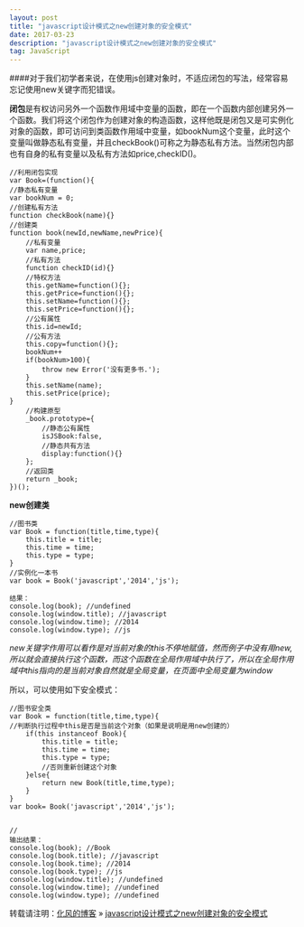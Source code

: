 ```yaml
---
layout: post
title: "javascript设计模式之new创建对象的安全模式"
date: 2017-03-23
description: "javascript设计模式之new创建对象的安全模式"
tag: JavaScript
---
```


﻿####对于我们初学者来说，在使用js创建对象时，不适应闭包的写法，经常容易忘记使用new关键字而犯错误。


**闭包**是有权访问另外一个函数作用域中变量的函数，即在一个函数内部创建另外一个函数。我们将这个闭包作为创建对象的构造函数，这样他既是闭包又是可实例化对象的函数，即可访问到类函数作用域中变量，如bookNum这个变量，此时这个变量叫做静态私有变量，并且checkBook()可称之为静态私有方法。当然闭包内部也有自身的私有变量以及私有方法如price,checkID()。

```
//利用闭包实现
var Book=(function(){
//静态私有变量
var bookNum = 0;
//创建私有方法
function checkBook(name){}
//创建类
function book(newId,newName,newPrice){
	//私有变量
	var name,price;
	//私有方法
	function checkID(id){}
	//特权方法
	this.getName=function(){};
	this.getPrice=function(){};
	this.setName=function(){};
	this.setPrice=function(){};
	//公有属性
	this.id=newId;
	//公有方法
	this.copy=function(){};
	bookNum++
	if(bookNum>100){
		throw new Error('没有更多书.');
	}
	this.setName(name);
	this.setPrice(price);
}
	//构建原型
	_book.prototype={
		//静态公有属性
		isJSBook:false,
		//静态共有方法
		display:function(){}
	};
	//返回类
	return _book;
})();
```


**new创建类**

```
//图书类
var Book = function(title,time,type){
	this.title = title;
	this.time = time;
	this.type = type;
}
//实例化一本书
var book = Book('javascript','2014','js');

结果：
console.log(book); //undefined
console.log(window.title); //javascript
console.log(window.time); //2014
console.log(window.type); //js
```

*new关键字作用可以看作是对当前对象的this不停地赋值，然而例子中没有用new,所以就会直接执行这个函数，而这个函数在全局作用域中执行了，所以在全局作用域中this指向的是当前对象自然就是全局变量，在页面中全局变量为window*


所以，可以使用如下安全模式：

```
//图书安全类
var Book = function(title,time,type){
//判断执行过程中this是否是当前这个对象（如果是说明是用new创建的）
	if(this instanceof Book){
		this.title = title;
		this.time = time;
		this.type = type;
		//否则重新创建这个对象
	}else{
		return new Book(title,time,type);
	}
}
var book= Book('javascript','2014','js');


//
输出结果：
console.log(book); //Book
console.log(book.title); //javascript
console.log(book.time); //2014
console.log(book.type); //js
console.log(window.title); //undefined
console.log(window.time); //undefined
console.log(window.type); //undefined
```
转载请注明：[化风的博客](http://ChhXin.github.io) » [javascript设计模式之new创建对象的安全模式](/2017/03/javascript设计模式之new创建对象的安全模式/)  
